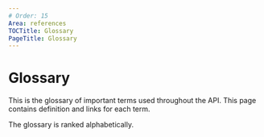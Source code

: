 ```yaml
---
# Order: 15
Area: references
TOCTitle: Glossary
PageTitle: Glossary
---
```


# Glossary

This is the glossary of important terms used throughout the API. This page contains definition and links for each term.

The glossary is ranked alphabetically.